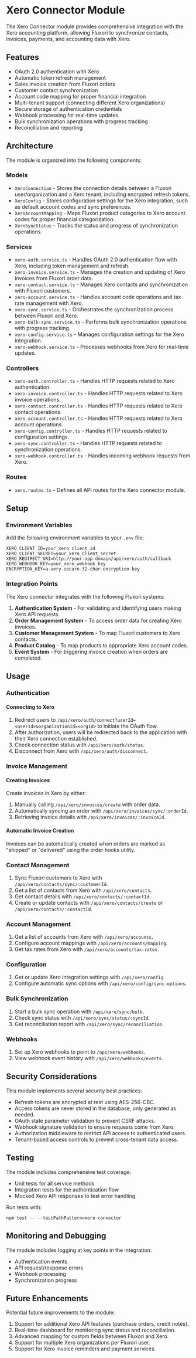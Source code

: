 # Xero Connector Module

The Xero Connector module provides comprehensive integration with the Xero accounting platform, allowing Fluxori to synchronize contacts, invoices, payments, and accounting data with Xero.

## Features

- OAuth 2.0 authentication with Xero
- Automatic token refresh management
- Sales invoice creation from Fluxori orders
- Customer contact synchronization
- Account code mapping for proper financial integration
- Multi-tenant support (connecting different Xero organizations)
- Secure storage of authentication credentials
- Webhook processing for real-time updates
- Bulk synchronization operations with progress tracking
- Reconciliation and reporting

## Architecture

The module is organized into the following components:

### Models

- `XeroConnection` - Stores the connection details between a Fluxori user/organization and a Xero tenant, including encrypted refresh tokens.
- `XeroConfig` - Stores configuration settings for the Xero integration, such as default account codes and sync preferences.
- `XeroAccountMapping` - Maps Fluxori product categories to Xero account codes for proper financial categorization.
- `XeroSyncStatus` - Tracks the status and progress of synchronization operations.

### Services

- `xero-auth.service.ts` - Handles OAuth 2.0 authentication flow with Xero, including token management and refresh.
- `xero-invoice.service.ts` - Manages the creation and updating of Xero invoices from Fluxori order data.
- `xero-contact.service.ts` - Manages Xero contacts and synchronization with Fluxori customers.
- `xero-account.service.ts` - Handles account code operations and tax rate management with Xero.
- `xero-sync.service.ts` - Orchestrates the synchronization process between Fluxori and Xero.
- `xero-bulk-sync.service.ts` - Performs bulk synchronization operations with progress tracking.
- `xero-config.service.ts` - Manages configuration settings for the Xero integration.
- `xero-webhook.service.ts` - Processes webhooks from Xero for real-time updates.

### Controllers

- `xero-auth.controller.ts` - Handles HTTP requests related to Xero authentication.
- `xero-invoice.controller.ts` - Handles HTTP requests related to Xero invoice operations.
- `xero-contact.controller.ts` - Handles HTTP requests related to Xero contact operations.
- `xero-account.controller.ts` - Handles HTTP requests related to Xero account operations.
- `xero-config.controller.ts` - Handles HTTP requests related to configuration settings.
- `xero-sync.controller.ts` - Handles HTTP requests related to synchronization operations.
- `xero-webhook.controller.ts` - Handles incoming webhook requests from Xero.

### Routes

- `xero.routes.ts` - Defines all API routes for the Xero connector module.

## Setup

### Environment Variables

Add the following environment variables to your `.env` file:

```
XERO_CLIENT_ID=your_xero_client_id
XERO_CLIENT_SECRET=your_xero_client_secret
XERO_REDIRECT_URI=http://your-app-domain/api/xero/auth/callback
XERO_WEBHOOK_KEY=your_xero_webhook_key
ENCRYPTION_KEY=a-very-secure-32-char-encryption-key
```

### Integration Points

The Xero connector integrates with the following Fluxori systems:

1. **Authentication System** - For validating and identifying users making Xero API requests.
2. **Order Management System** - To access order data for creating Xero invoices.
3. **Customer Management System** - To map Fluxori customers to Xero contacts.
4. **Product Catalog** - To map products to appropriate Xero account codes.
5. **Event System** - For triggering invoice creation when orders are completed.

## Usage

### Authentication

#### Connecting to Xero

1. Redirect users to `/api/xero/auth/connect?userId=<userId>&organizationId=<orgId>` to initiate the OAuth flow.
2. After authorization, users will be redirected back to the application with their Xero connection established.
3. Check connection status with `/api/xero/auth/status`.
4. Disconnect from Xero with `/api/xero/auth/disconnect`.

### Invoice Management

#### Creating Invoices

Create invoices in Xero by either:

1. Manually calling `/api/xero/invoices/create` with order data.
2. Automatically syncing an order with `/api/xero/invoices/sync/:orderId`.
3. Retrieving invoice details with `/api/xero/invoices/:invoiceId`.

#### Automatic Invoice Creation

Invoices can be automatically created when orders are marked as "shipped" or "delivered" using the order hooks utility.

### Contact Management

1. Sync Fluxori customers to Xero with `/api/xero/contacts/sync/:customerId`.
2. Get a list of contacts from Xero with `/api/xero/contacts`.
3. Get contact details with `/api/xero/contacts/:contactId`.
4. Create or update contacts with `/api/xero/contacts/create` or `/api/xero/contacts/:contactId`.

### Account Management

1. Get a list of accounts from Xero with `/api/xero/accounts`.
2. Configure account mappings with `/api/xero/accounts/mapping`.
3. Get tax rates from Xero with `/api/xero/accounts/tax-rates`.

### Configuration

1. Get or update Xero integration settings with `/api/xero/config`.
2. Configure automatic sync options with `/api/xero/config/sync-options`.

### Bulk Synchronization

1. Start a bulk sync operation with `/api/xero/sync/bulk`.
2. Check sync status with `/api/xero/sync/status/:syncId`.
3. Get reconciliation report with `/api/xero/sync/reconciliation`.

### Webhooks

1. Set up Xero webhooks to point to `/api/xero/webhooks`.
2. View webhook event history with `/api/xero/webhooks/events`.

## Security Considerations

This module implements several security best practices:

- Refresh tokens are encrypted at rest using AES-256-CBC.
- Access tokens are never stored in the database, only generated as needed.
- OAuth state parameter validation to prevent CSRF attacks.
- Webhook signature validation to ensure requests come from Xero.
- Authorization middleware to restrict API access to authenticated users.
- Tenant-based access controls to prevent cross-tenant data access.

## Testing

The module includes comprehensive test coverage:

- Unit tests for all service methods
- Integration tests for the authentication flow
- Mocked Xero API responses to test error handling

Run tests with:

```
npm test -- --testPathPattern=xero-connector
```

## Monitoring and Debugging

The module includes logging at key points in the integration:

- Authentication events
- API request/response errors
- Webhook processing
- Synchronization progress

## Future Enhancements

Potential future improvements to the module:

1. Support for additional Xero API features (purchase orders, credit notes).
2. Real-time dashboard for monitoring sync status and reconciliation.
3. Advanced mapping for custom fields between Fluxori and Xero.
4. Support for multiple Xero organizations per Fluxori user.
5. Support for Xero invoice reminders and payment services.